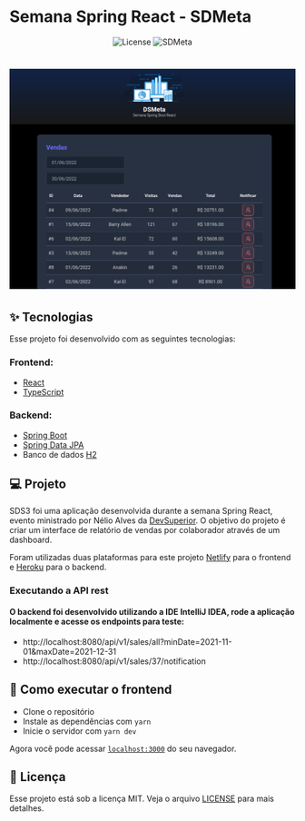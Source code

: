 # Semana Spring React - SDMeta

<p align="center">
  <img alt="License" src="https://img.shields.io/static/v1?label=license&message=MIT&color=8257E5&labelColor=000000">

 <img src="https://img.shields.io/static/v1?label=SDMeta&message=1.0&color=8257E5&labelColor=000000" alt="SDMeta" />
</p>

<h1 align="center">
  <img alt="SDS 4.0" title="Semana Spring React" src="https://github.com/juliocslima/dsmeta/blob/main/images/app-image.png" />
</h1>

## ✨ Tecnologias

Esse projeto foi desenvolvido com as seguintes tecnologias:

### Frontend:
- [React](https://reactjs.org)
- [TypeScript](https://www.typescriptlang.org/)

### Backend:
- [Spring Boot](https://spring.io/projects/spring-boot)
- [Spring Data JPA](https://spring.io/projects/spring-data-jpa)
- Banco de dados [H2](https://www.h2database.com/html/main.html)

## 💻 Projeto

SDS3 foi uma aplicação desenvolvida durante a semana Spring React, evento ministrado por Nélio Alves da [DevSuperior](https://devsuperior.com.br/). O objetivo do projeto é criar um interface de relatório de vendas por colaborador através de um dashboard.

Foram utilizadas duas plataformas para este projeto [Netlify](https://www.netlify.com/) para o frontend e [Heroku](https://www.heroku.com/) para o backend.

### Executando a API rest

#### O backend foi desenvolvido utilizando a IDE IntelliJ IDEA, rode a aplicação localmente e acesse os endpoints para teste:
-  http://localhost:8080/api/v1/sales/all?minDate=2021-11-01&maxDate=2021-12-31
-  http://localhost:8080/api/v1/sales/37/notification

## 🚀 Como executar o frontend

- Clone o repositório
- Instale as dependências com `yarn`
- Inicie o servidor com `yarn dev`

Agora você pode acessar [`localhost:3000`](http://localhost:3000) do seu navegador.

## 📄 Licença

Esse projeto está sob a licença MIT. Veja o arquivo [LICENSE](LICENSE) para mais detalhes.
